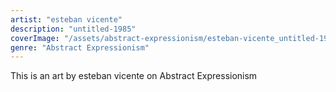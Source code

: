 ```yaml
---
artist: "esteban vicente"
description: "untitled-1985"
coverImage: "/assets/abstract-expressionism/esteban-vicente_untitled-1985.jpg"
genre: "Abstract Expressionism"
---
```

This is an art by esteban vicente on Abstract Expressionism

